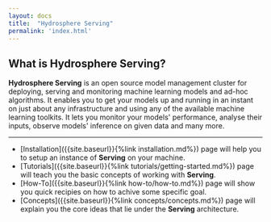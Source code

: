 ```yaml
---
layout: docs
title:  "Hydrosphere Serving"
permalink: 'index.html'
---
```


## What is Hydrosphere Serving? 

__Hydrosphere Serving__ is an open source model management cluster for deploying, serving and monitoring machine learning models and ad-hoc algorithms. It enables you to get your models up and running in an instant on just about any infrastructure and using any of the available machine learning toolkits. It lets you monitor your models' performance, analyse their inputs, observe models' inference on given data and many more. 

<hr>

* [Installation]({{site.baseurl}}{%link installation.md%}) page will help you to setup an instance of __Serving__ on your machine. 
* [Tutorials]({{site.baseurl}}{%link tutorials/getting-started.md%}) page will teach you the basic concepts of working with __Serving__. 
* [How-To]({{site.baseurl}}{%link how-to/how-to.md%}) page will show you quick recipies on how to achive some specific goal.
* [Concepts]({{site.baseurl}}{%link concepts/concepts.md%}) page will explain you the core ideas that lie under the __Serving__ architecture. 
<!-- * [Reference]({{site.baseurl}}{%link installation.md%}) page will provide you with extensive information on how to work with different parts of __Serving__. -->
<!-- * [Integrations]({{site.baseurl}}{%link installation.md%}) page will show you how you can connect __Serving__ with different services out there.  -->